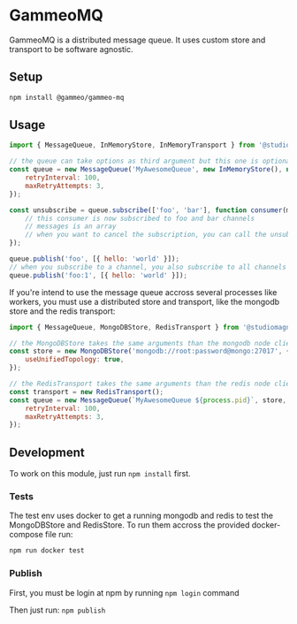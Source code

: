 # GammeoMQ

GammeoMQ is a distributed message queue. It uses custom store and transport to be software agnostic.

## Setup

```sh
npm install @gammeo/gammeo-mq
```

## Usage

```js
import { MessageQueue, InMemoryStore, InMemoryTransport } from '@studiomagnetique/gammeo-mq';

// the queue can take options as third argument but this one is optional
const queue = new MessageQueue('MyAwesomeQueue', new InMemoryStore(), new InMemoryTransport(), {
    retryInterval: 100,
    maxRetryAttempts: 3,
});

const unsubscribe = queue.subscribe(['foo', 'bar'], function consumer(messages) => {
    // this consumer is now subscribed to foo and bar channels
    // messages is an array
    // when you want to cancel the subscription, you can call the unsubscribe callback returned by queue.subscribe()
});

queue.publish('foo', [{ hello: 'world' }]);
// when you subscribe to a channel, you also subscribe to all channels prefixed with the same name
queue.publish('foo:1', [{ hello: 'world' }]);
```

If you're intend to use the message queue accross several processes like workers, you must use a distributed store and transport, like the mongodb store and the redis transport:

```js
import { MessageQueue, MongoDBStore, RedisTransport } from '@studiomagnetique/gammeo-mq';

// the MongoDBStore takes the same arguments than the mongodb node client
const store = new MongoDBStore('mongodb://root:password@mongo:27017', {
    useUnifiedTopology: true,
});

// the RedisTransport takes the same arguments than the redis node client
const transport = new RedisTransport();
const queue = new MessageQueue(`MyAwesomeQueue ${process.pid}`, store, transport, {
    retryInterval: 100,
    maxRetryAttempts: 3,
});
```

## Development

To work on this module, just run `npm install` first.

### Tests

The test env uses docker to get a running mongodb and redis to test the MongoDBStore and RedisStore. To run them accross the provided docker-compose file run:

```sh
npm run docker test
```

### Publish

First, you must be login at npm by running `npm login` command

Then just run: `npm publish`
